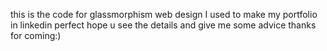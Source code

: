 this is the code for glassmorphism web design 
I used to make my portfolio in linkedin perfect
hope u see the details and give me some advice
thanks for coming:)
